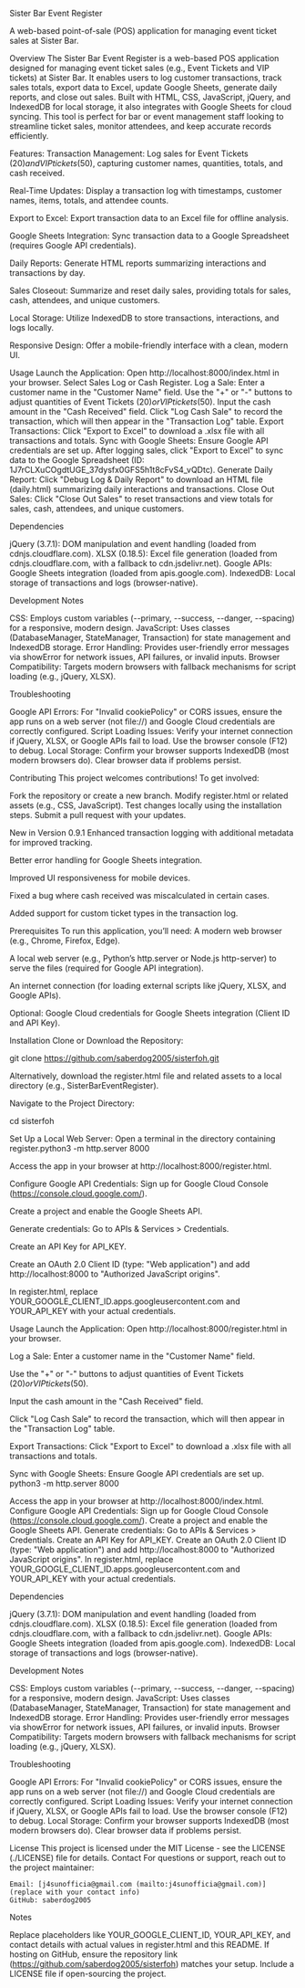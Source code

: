 Sister Bar Event Register

A web-based point-of-sale (POS) application for managing event ticket sales at Sister Bar.


Overview
The Sister Bar Event Register is a web-based POS application designed for managing event ticket sales (e.g., Event Tickets and VIP tickets) at Sister Bar. It enables users to log customer transactions, track sales totals, export data to Excel, update Google Sheets, generate daily reports, and close out sales. Built with HTML, CSS, JavaScript, jQuery, and IndexedDB for local storage, it also integrates with Google Sheets for cloud syncing.
This tool is perfect for bar or event management staff looking to streamline ticket sales, monitor attendees, and keep accurate records efficiently.

Features:
Transaction Management: Log sales for Event Tickets ($20) and VIP tickets ($50), capturing customer names, quantities, totals, and cash received.

Real-Time Updates: Display a transaction log with timestamps, customer names, items, totals, and attendee counts.

Export to Excel: Export transaction data to an Excel file for offline analysis.

Google Sheets Integration: Sync transaction data to a Google Spreadsheet (requires Google API credentials).

Daily Reports: Generate HTML reports summarizing interactions and transactions by day.

Sales Closeout: Summarize and reset daily sales, providing totals for sales, cash, attendees, and unique customers.

Local Storage: Utilize IndexedDB to store transactions, interactions, and logs locally.

Responsive Design: Offer a mobile-friendly interface with a clean, modern UI.
        
Usage
    Launch the Application:
        Open http://localhost:8000/index.html in your browser.  Select Sales Log or Cash Register.
    Log a Sale:
        Enter a customer name in the "Customer Name" field.
        Use the "+" or "-" buttons to adjust quantities of Event Tickets ($20) or VIP tickets ($50).
        Input the cash amount in the "Cash Received" field.
        Click "Log Cash Sale" to record the transaction, which will then appear in the "Transaction Log" table.
    Export Transactions:
        Click "Export to Excel" to download a .xlsx file with all transactions and totals.
    Sync with Google Sheets:
        Ensure Google API credentials are set up.
        After logging sales, click "Export to Excel" to sync data to the Google Spreadsheet (ID: 1J7rCLXuCOgdtUGE_37dysfx0GFS5h1t8cFvS4_vQDtc).
    Generate Daily Report:
        Click "Debug Log & Daily Report" to download an HTML file (daily.html) summarizing daily interactions and transactions.
    Close Out Sales:
        Click "Close Out Sales" to reset transactions and view totals for sales, cash, attendees, and unique customers.

Dependencies

jQuery (3.7.1): DOM manipulation and event handling (loaded from cdnjs.cloudflare.com).
XLSX (0.18.5): Excel file generation (loaded from cdnjs.cloudflare.com, with a fallback to cdn.jsdelivr.net).
Google APIs: Google Sheets integration (loaded from apis.google.com).
IndexedDB: Local storage of transactions and logs (browser-native).

Development Notes

   CSS: Employs custom variables (--primary, --success, --danger, --spacing) for a responsive, modern design.
   JavaScript: Uses classes (DatabaseManager, StateManager, Transaction) for state management and IndexedDB storage.
   Error Handling: Provides user-friendly error messages via showError for network issues, API failures, or invalid inputs.
    Browser Compatibility: Targets modern browsers with fallback mechanisms for script loading (e.g., jQuery, XLSX).

Troubleshooting

   Google API Errors: For "Invalid cookiePolicy" or CORS issues, ensure the app runs on a web server (not file://) and Google Cloud credentials are correctly configured.
   Script Loading Issues: Verify your internet connection if jQuery, XLSX, or Google APIs fail to load. Use the browser console (F12) to debug.
   Local Storage: Confirm your browser supports IndexedDB (most modern browsers do). Clear browser data if problems persist.

Contributing
This project welcomes contributions! To get involved:

   Fork the repository or create a new branch.
   Modify register.html or related assets (e.g., CSS, JavaScript).
   Test changes locally using the installation steps.
   Submit a pull request with your updates.



New in Version 0.9.1
Enhanced transaction logging with additional metadata for improved tracking.

Better error handling for Google Sheets integration.

Improved UI responsiveness for mobile devices.

Fixed a bug where cash received was miscalculated in certain cases.

Added support for custom ticket types in the transaction log.


Prerequisites
To run this application, you’ll need:
A modern web browser (e.g., Chrome, Firefox, Edge).

A local web server (e.g., Python’s http.server or Node.js http-server) to serve the files (required for Google API integration).

An internet connection (for loading external scripts like jQuery, XLSX, and Google APIs).

Optional: Google Cloud credentials for Google Sheets integration (Client ID and API Key).


Installation
Clone or Download the Repository:

git clone https://github.com/saberdog2005/sisterfoh.git

Alternatively, download the register.html file and related assets to a local directory (e.g., SisterBarEventRegister).

Navigate to the Project Directory:

cd sisterfoh

Set Up a Local Web Server:
Open a terminal in the directory containing register.python3 -m http.server 8000

Access the app in your browser at http://localhost:8000/register.html.

Configure Google API Credentials:
Sign up for Google Cloud Console (https://console.cloud.google.com/).

Create a project and enable the Google Sheets API.

Generate credentials:
Go to APIs & Services > Credentials.

Create an API Key for API_KEY.

Create an OAuth 2.0 Client ID (type: "Web application") and add http://localhost:8000 to "Authorized JavaScript origins".

In register.html, replace YOUR_GOOGLE_CLIENT_ID.apps.googleusercontent.com and YOUR_API_KEY with your actual credentials.

Usage
Launch the Application:
Open http://localhost:8000/register.html in your browser.

Log a Sale:
Enter a customer name in the "Customer Name" field.

Use the "+" or "-" buttons to adjust quantities of Event Tickets ($20) or VIP tickets ($50).

Input the cash amount in the "Cash Received" field.

Click "Log Cash Sale" to record the transaction, which will then appear in the "Transaction Log" table.

Export Transactions:
Click "Export to Excel" to download a .xlsx file with all transactions and totals.

Sync with Google Sheets:
Ensure Google API credentials are set up.        python3 -m http.server 8000

 Access the app in your browser at http://localhost:8000/index.html.
    Configure Google API Credentials:
        Sign up for Google Cloud Console (https://console.cloud.google.com/).
        Create a project and enable the Google Sheets API.
        Generate credentials:
            Go to APIs & Services > Credentials.
            Create an API Key for API_KEY.
            Create an OAuth 2.0 Client ID (type: "Web application") and add http://localhost:8000 to "Authorized JavaScript origins".
        In register.html, replace YOUR_GOOGLE_CLIENT_ID.apps.googleusercontent.com and YOUR_API_KEY with your actual credentials.


Dependencies

jQuery (3.7.1): DOM manipulation and event handling (loaded from cdnjs.cloudflare.com).
XLSX (0.18.5): Excel file generation (loaded from cdnjs.cloudflare.com, with a fallback to cdn.jsdelivr.net).
Google APIs: Google Sheets integration (loaded from apis.google.com).
IndexedDB: Local storage of transactions and logs (browser-native).

Development Notes

CSS: Employs custom variables (--primary, --success, --danger, --spacing) for a responsive, modern design.
    JavaScript: Uses classes (DatabaseManager, StateManager, Transaction) for state management and IndexedDB storage.
    Error Handling: Provides user-friendly error messages via showError for network issues, API failures, or invalid inputs.
    Browser Compatibility: Targets modern browsers with fallback mechanisms for script loading (e.g., jQuery, XLSX).

Troubleshooting

   Google API Errors: For "Invalid cookiePolicy" or CORS issues, ensure the app runs on a web server (not file://) and Google Cloud credentials are correctly configured.
    Script Loading Issues: Verify your internet connection if jQuery, XLSX, or Google APIs fail to load. Use the browser console (F12) to debug.
    Local Storage: Confirm your browser supports IndexedDB (most modern browsers do). Clear browser data if problems persist.


License
This project is licensed under the MIT License - see the LICENSE (./LICENSE) file for details.
Contact
For questions or support, reach out to the project maintainer:

    Email: [j4sunofficia@gmail.com (mailto:j4sunofficia@gmail.com)] (replace with your contact info)
    GitHub: saberdog2005

Notes

Replace placeholders like YOUR_GOOGLE_CLIENT_ID, YOUR_API_KEY, and contact details with actual values in register.html and this README.
If hosting on GitHub, ensure the repository link (https://github.com/saberdog2005/sisterfoh) matches your setup.
        Include a LICENSE file if open-sourcing the project.

